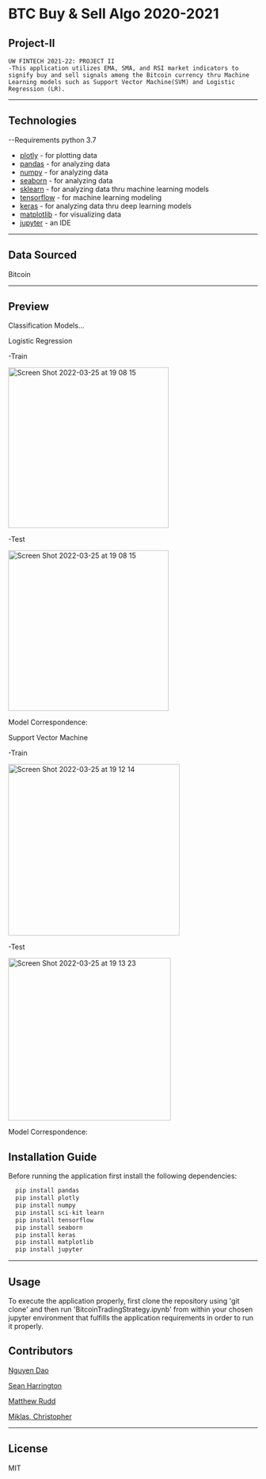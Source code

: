 # BTC Buy & Sell Algo 2020-2021
## Project-II
	UW FINTECH 2021-22: PROJECT II
	-This application utilizes EMA, SMA, and RSI market indicators to signify buy and sell signals among the Bitcoin currency thru Machine Learning models such as Support Vector Machine(SVM) and Logistic Regression (LR). 
 
---

## Technologies
--Requirements
python 3.7

- [plotly](https://pypi.org/project/plotly/) - for plotting data
- [pandas](https://pypi.org/project/pandas/) - for analyzing data 
- [numpy](https://pypi.org/project/numpy/) - for analyzing data 
- [seaborn](https://pypi.org/project/seaborn/) - for analyzing data
- [sklearn](https://pypi.org/project/sklearn/) - for analyzing data thru machine learning models
- [tensorflow](https://pypi.org/project/tensorflow/) - for machine learning modeling
- [keras](https://pypi.org/project/keras/) - for analyzing data thru deep learning models
- [matplotlib](https://pypi.org/project/matplotlib/) - for visualizing data
- [jupyter](https://pypi.org/project/jupyterlab/) - an IDE
 

---

## Data Sourced

Bitcoin

---


## Preview

Classification Models...

Logistic Regression

-Train
	
	
<img width="324" alt="Screen Shot 2022-03-25 at 19 08 15" src="https://user-images.githubusercontent.com/94579605/160220660-a270a92b-bc3d-487d-b494-0d0107fe0f59.png">
	
	
	
-Test
	
	
<img width="324" alt="Screen Shot 2022-03-25 at 19 08 15" src="https://user-images.githubusercontent.com/94579605/160220695-4ddef00b-712a-4e38-8515-1b5866297756.png">

	
Model Correspondence:


	
Support Vector Machine
	
-Train
	
	
<img width="346" alt="Screen Shot 2022-03-25 at 19 12 14" src="https://user-images.githubusercontent.com/94579605/160220772-f26881e4-8a0a-493d-937e-77b8474afa1e.png">



	
-Test
	
	
<img width="328" alt="Screen Shot 2022-03-25 at 19 13 23" src="https://user-images.githubusercontent.com/94579605/160220806-eb605e6d-b15d-4c50-8bf9-3b32d0955393.png">


Model Correspondence:


				
## Installation Guide

Before running the application first install the following dependencies:

```python
  pip install pandas
  pip install plotly
  pip install numpy
  pip install sci-kit learn
  pip install tensorflow
  pip install seaborn
  pip install keras
  pip install matplotlib
  pip install jupyter

```
---
## Usage
To execute the application properly, first clone the repository using 'git clone' and then run 'BitcoinTradingStrategy.ipynb' from within your chosen jupyter environment that fulfills the application requirements in order to run it properly. 


## Contributors

[Nguyen Dao](https://www.linkedin.com/in/nguyen-dao-a55669215/)

[Sean Harrington](https://www.linkedin.com/in/sean-harrington16/)

[Matthew Rudd](https://www.linkedin.com/in/matthewp-rudd/)

[Miklas, Christopher](https://www.linkedin.com/in/christopher-miklas) 


---

## License

MIT
